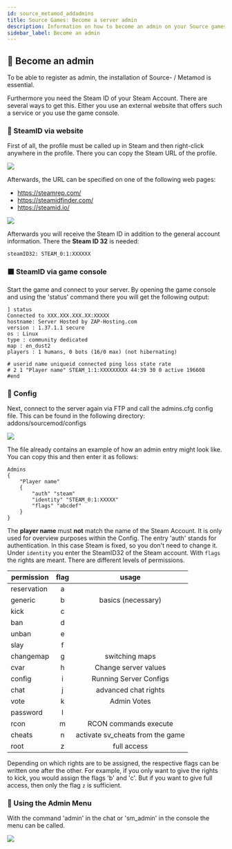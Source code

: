 ```yaml
---
id: source_metamod_addadmins
title: Source Games: Become a server admin
description: Information on how to become an admin on your Source gameserver from ZAP-Hosting - ZAP-Hosting.com documentation
sidebar_label: Become an admin
---
```


## 🔐 Become an admin

To be able to register as admin, the installation of Source- / Metamod is essential.

Furthermore you need the Steam ID of your Steam Account. There are several ways to get this. Either you use an external website that offers such a service or you use the game console.

### 🔢 SteamID via website

First of all, the profile must be called up in Steam and then right-click anywhere in the profile. There you can copy the Steam URL of the profile.

![](https://screensaver01.zap-hosting.com/index.php/s/e9Eb7EDtW7BPSZo/preview)

Afterwards, the URL can be specified on one of the following web pages:

- https://steamrep.com/
- https://steamidfinder.com/
- https://steamid.io/

![](https://screensaver01.zap-hosting.com/index.php/s/Yxg52KfYA3rMDQj/preview)

Afterwards you will receive the Steam ID in addition to the general account information. There the **Steam ID 32** is needed:

```
steamID32: STEAM_0:1:XXXXXX
```

### ⬛ SteamID via game console

Start the game and connect to your server. By opening the game console and using the 'status' command there you will get the following output:

```
] status
Connected to XXX.XXX.XXX.XX:XXXXX
hostname: Server Hosted by ZAP-Hosting.com
version : 1.37.1.1 secure
os : Linux
type : community dedicated
map : en_dust2
players : 1 humans, 0 bots (16/0 max) (not hibernating)

# userid name uniqueid connected ping loss state rate
# 2 1 "Player name" STEAM_1:1:XXXXXXXXX 44:39 30 0 active 196608
#end
```

### 📔 Config

Next, connect to the server again via FTP and call the admins.cfg config file. This can be found in the following directory: addons/sourcemod/configs

![](https://screensaver01.zap-hosting.com/index.php/s/cEcZp8QoJoJ7Yej/preview)

The file already contains an example of how an admin entry might look like. You can copy this and then enter it as follows:

```
Admins
{
	"Player name"
	{
		"auth" "steam"
		"identity" "STEAM_0:1:XXXXX"
		"flags" "abcdef"
	}
}
```

The **player name** must **not** match the name of the Steam Account. It is only used for overview purposes within the Config. The entry 'auth' stands for authentication. In this case Steam is fixed, so you don't need to change it. Under `identity` you enter the SteamID32 of the Steam account. With `flags` the rights are meant. There are different levels of permissions. 


| permission | flag | usage |
| ------------|:----:|:--------:|
| reservation | a || slot reservation |
| generic | b | basics (necessary) |
| kick | c || players kick |
| ban | d || ban players |
| unban | e || players release |
| slay | f || beat or kill players |
| changemap | g | switching maps |
| cvar | h | Change server values |
| config | i | Running Server Configs |
| chat | j | advanced chat rights |
| vote | k | Admin Votes |
| password | l || Set server password |
| rcon | m | RCON commands execute |
| cheats | n | activate sv_cheats from the game |
| root | z | full access |


Depending on which rights are to be assigned, the respective flags can be written one after the other. For example, if you only want to give the rights to kick, you would assign the flags 'b' and 'c'. But if you want to give full access, then only the flag `z` is sufficient.

### 📄 Using the Admin Menu 

With the command 'admin' in the chat or 'sm_admin' in the console the menu can be called.

![](https://screensaver01.zap-hosting.com/index.php/s/sB6wy7btzGgDdbL/preview)
